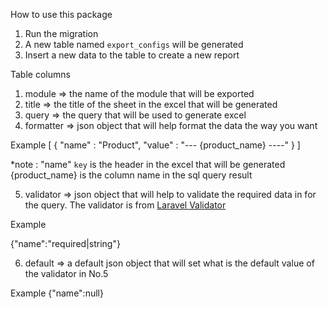 How to use this package

1. Run the migration
2. A new table named `export_configs` will be generated
3. Insert a new data to the table to create a new report

Table columns

1. module => the name of the module that will be exported
2. title => the title of the sheet in the excel that will be generated
3. query => the query that will be used to generate excel
4. formatter => json object that will help format the data the way you want

Example
[
{
"name" : "Product",
"value" : "--- {product_name} ----"
}
]

\*note :
"name" `key` is the header in the excel that will be generated
{product_name} is the column name in the sql query result

5. validator => json object that will help to validate the required data in for the query. The validator is from [Laravel Validator](https://laravel.com/docs/11.x/validation)

Example

{"name":"required|string"}

6. default => a default json object that will set what is the default value of the validator in No.5

Example
{"name":null}
